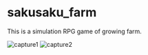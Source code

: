# sakusaku_farm
 This is a simulation RPG game of growing farm.
 
![capture1](https://user-images.githubusercontent.com/8849549/48715569-a687e080-ec58-11e8-9780-281e7648a3d5.gif)
![capture2](https://user-images.githubusercontent.com/8849549/48716958-d2f12c00-ec5b-11e8-80ab-35c566fd4aa5.gif)
